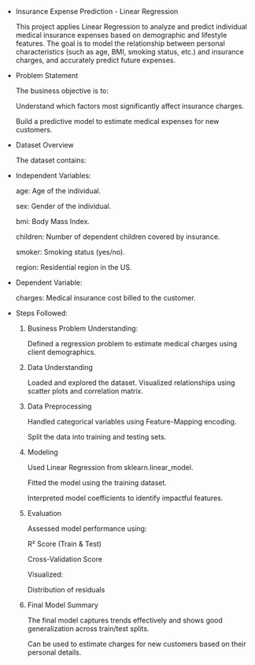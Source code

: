 * Insurance Expense Prediction - Linear Regression

  This project applies Linear Regression to analyze and predict individual medical insurance expenses based on demographic and lifestyle features. The goal is to model the relationship between personal characteristics (such as age, BMI, smoking status, etc.) and insurance charges, and accurately predict future expenses.

* Problem Statement

  The business objective is to:
  
  Understand which factors most significantly affect insurance charges.
  
  Build a predictive model to estimate medical expenses for new customers.

* Dataset Overview

  The dataset contains:

* Independent Variables:
  
  age: Age of the individual.
  
  sex: Gender of the individual.
  
  bmi: Body Mass Index.
  
  children: Number of dependent children covered by insurance.
  
  smoker: Smoking status (yes/no).
  
  region: Residential region in the US.

* Dependent Variable:

  charges: Medical insurance cost billed to the customer.

* Steps Followed:
  
  1. Business Problem Understanding:
  
      Defined a regression problem to estimate medical charges using client demographics.
  
  2. Data Understanding
  
      Loaded and explored the dataset.
      Visualized relationships using scatter plots and correlation matrix.
  
  3. Data Preprocessing
  
      Handled categorical variables using Feature-Mapping encoding.
    
      Split the data into training and testing sets.
  
  4. Modeling
  
      Used Linear Regression from sklearn.linear_model.
    
      Fitted the model using the training dataset.
      
      Interpreted model coefficients to identify impactful features.
  
  5. Evaluation
  
      Assessed model performance using:
    
      R² Score (Train & Test)
    
      Cross-Validation Score
    
      Visualized:
    
      Distribution of residuals
      
  6. Final Model Summary
  
      The final model captures trends effectively and shows good generalization across train/test splits.
    
      Can be used to estimate charges for new customers based on their personal details.
